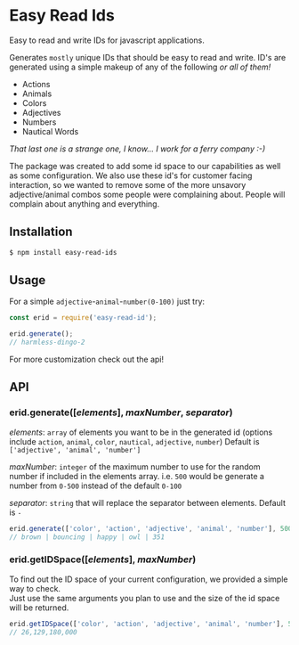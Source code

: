 # Easy Read Ids
Easy to read and write IDs for javascript applications.

Generates `mostly` unique IDs that should be easy to read and write.  ID's are
generated using a simple makeup of any of the following *or all of them!*

* Actions
* Animals
* Colors
* Adjectives
* Numbers
* Nautical Words

*That last one is a strange one, I know... I work for a ferry company :-)*

The package was created to add some id space to our capabilities as well as some configuration.
We also use these id's for customer facing interaction, so we wanted to remove some of the more
unsavory adjective/animal combos some people were complaining about.  People will complain about
anything and everything.

## Installation

```sh
$ npm install easy-read-ids
```

## Usage

For a simple `adjective`-`animal`-`number(0-100)` just try:

```javascript
const erid = require('easy-read-id');

erid.generate();
// harmless-dingo-2
```

For more customization check out the api!

## API

### erid.generate([*elements*], *maxNumber*, *separator*)

*elements*: `array` of elements you want to be in the generated id (options include `action`, `animal`, `color`, `nautical`, `adjective`, `number`) Default is `['adjective', 'animal', 'number']`

*maxNumber*: `integer` of the maximum number to use for the random number if included in the elements array. i.e. `500` would be generate a number from `0-500` instead of the default `0-100`

*separator*: `string` that will replace the separator between elements. Default is `-`

```javascript
erid.generate(['color', 'action', 'adjective', 'animal', 'number'], 500, ' | ');
// brown | bouncing | happy | owl | 351
```

### erid.getIDSpace([*elements*], *maxNumber*)

To find out the ID space of your current configuration, we provided a simple way to check.  
Just use the same arguments you plan to use and
the size of the id space will be returned.

```javascript
erid.getIDSpace(['color', 'action', 'adjective', 'animal', 'number'], 500);
// 26,129,180,000
```
